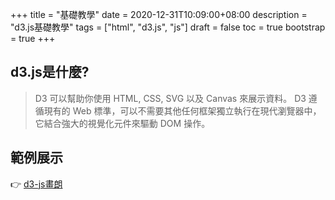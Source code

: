 +++
title = "基礎教學"
date = 2020-12-31T10:09:00+08:00
description = "d3.js基礎教學"
tags = ["html", "d3.js", "js"]
draft = false
toc = true
bootstrap = true
+++

## d3.js是什麼?

> D3 可以幫助你使用 HTML, CSS, SVG 以及 Canvas 來展示資料。
> D3 遵循現有的 Web 標準，可以不需要其他任何框架獨立執行在現代瀏覽器中，
> 它結合強大的視覺化元件來驅動 DOM 操作。

## 範例展示

:point_right: [d3-js畫朗]


[d3-js畫朗]: https://github.com/d3/d3/wiki/Gallery
